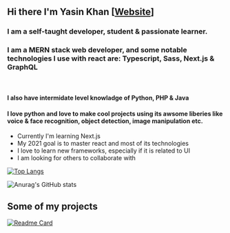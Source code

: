 ## Hi there I'm Yasin Khan [<a href="https://pixicodes.com/">Website</a>]

### I am a self-taught developer, student & passionate learner.

### I am a MERN stack web developer, and some notable technologies I use with react are: Typescript, Sass, Next.js & GraphQL

<br/>

#### I also have intermidate level knowladge of Python, PHP & Java

#### I love python and love to make cool projects using its awsome liberies like voice & face recognition, object detection, image manipulation etc.

<!-- Wild-Hound -->
<ul>
<li>Currently I'm learning Next.js</li>
<li>My 2021 goal is to master react and most of its technologies</li>
<li>I love to learn new frameworks, especially if it is related to UI</li>
<li>I am looking for others to collaborate with</li>
</ul>

[![Top Langs](https://github-readme-stats.vercel.app/api/top-langs/?username=Wild-Hound&hide=html,css&theme=tokyonight&layout=compact)](https://github.com/anuraghazra/github-readme-stats)

![Anurag's GitHub stats](https://github-readme-stats.vercel.app/api?username=Wild-Hound&count_private=true&show_icons=true&theme=tokyonight)

## Some of my projects

[![Readme Card](https://github-readme-stats.vercel.app/api/pin/?username=Wild-Hound&repo=doctorV2&theme=tokyonight)](https://github.com/anuraghazra/github-readme-stats)
